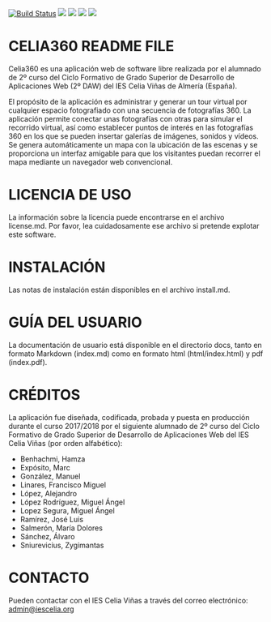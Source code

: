[![Build Status](https://travis-ci.com/IES-Celia/celia360.svg?branch=master)](https://travis-ci.com/IES-Celia/celia360)
![](https://sonarcloud.io/api/project_badges/measure?project=celia360&metric=sqale_rating)
![](https://sonarcloud.io/api/project_badges/measure?project=celia360&metric=reliability_rating)
![](https://sonarcloud.io/api/project_badges/measure?project=celia360&metric=alert_status)
![](https://sonarcloud.io/api/project_badges/measure?project=celia360&metric=security_rating)

# CELIA360 README FILE

Celia360 es una aplicación web de software libre realizada por el alumnado
de 2º curso del Ciclo Formativo de Grado Superior de Desarrollo de Aplicaciones
Web (2º DAW) del IES Celia Viñas de Almería (España).

El propósito de la aplicación es administrar y generar un tour virtual por
cualquier espacio fotografiado con una secuencia de fotografías 360. La
aplicación permite conectar unas fotografías con otras para simular el recorrido
virtual, así como establecer puntos de interés en las fotografías 360 en los
que se pueden insertar galerías de imágenes, sonidos y vídeos. Se genera
automáticamente un mapa con la ubicación de las escenas y se proporciona
un interfaz amigable para que los visitantes puedan recorrer el mapa mediante
un navegador web convencional.


# LICENCIA DE USO

La información sobre la licencia puede encontrarse en el archivo license.md.
Por favor, lea cuidadosamente ese archivo si pretende explotar este software.


# INSTALACIÓN

Las notas de instalación están disponibles en el archivo install.md.


# GUÍA DEL USUARIO

La documentación de usuario está disponible en el directorio docs, tanto en formato Markdown (index.md) como en formato html (html/index.html) y pdf (index.pdf).


# CRÉDITOS

La aplicación fue diseñada, codificada, probada y puesta en producción durante
el curso 2017/2018 por el siguiente alumnado de 2º curso del Ciclo Formativo de 
Grado Superior de Desarrollo de Aplicaciones Web del IES Celia Viñas 
(por orden alfabético):
- Benhachmi, Hamza
- Expósito, Marc
- González, Manuel
- Linares, Francisco Miguel
- López, Alejandro
- López Rodríguez, Miguel Ángel
- Lopez Segura, Miguel Ángel
- Ramírez, José Luis
- Salmerón, María Dolores
- Sánchez, Álvaro
- Sniurevicius, Zygimantas


# CONTACTO

Pueden contactar con el IES Celia Viñas a través del correo electrónico:
admin@iescelia.org
